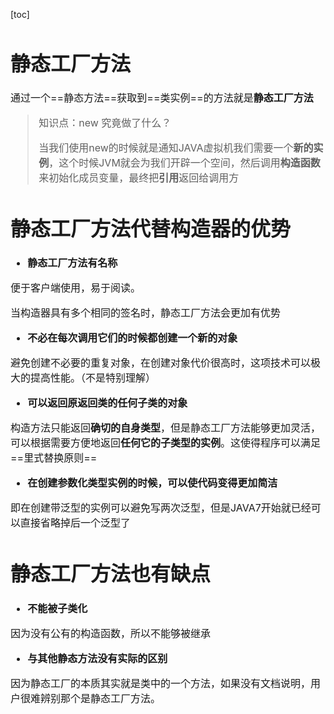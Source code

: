 [toc]

<font size = "3">

# 静态工厂方法
通过一个==静态方法==获取到==类实例==的方法就是**静态工厂方法**
> 知识点：new 究竟做了什么？
> 
> 当我们使用new的时候就是通知JAVA虚拟机我们需要一个**新的实例**，这个时候JVM就会为我们开辟一个空间，然后调用**构造函数**来初始化成员变量，最终把**引用**返回给调用方

# 静态工厂方法代替构造器的优势
- **静态工厂方法有名称**

便于客户端使用，易于阅读。

当构造器具有多个相同的签名时，静态工厂方法会更加有优势
- **不必在每次调用它们的时候都创建一个新的对象**

避免创建不必要的重复对象，在创建对象代价很高时，这项技术可以极大的提高性能。（不是特别理解）

- **可以返回原返回类的任何子类的对象**

构造方法只能返回**确切的自身类型**，但是静态工厂方法能够更加灵活，可以根据需要方便地返回**任何它的子类型的实例**。这使得程序可以满足==里式替换原则==

- **在创建参数化类型实例的时候，可以使代码变得更加简洁**

即在创建带泛型的实例可以避免写两次泛型，但是JAVA7开始就已经可以直接省略掉后一个泛型了

# 静态工厂方法也有缺点
- **不能被子类化**

因为没有公有的构造函数，所以不能够被继承

- **与其他静态方法没有实际的区别**

因为静态工厂的本质其实就是类中的一个方法，如果没有文档说明，用户很难辨别那个是静态工厂方法。

</font>